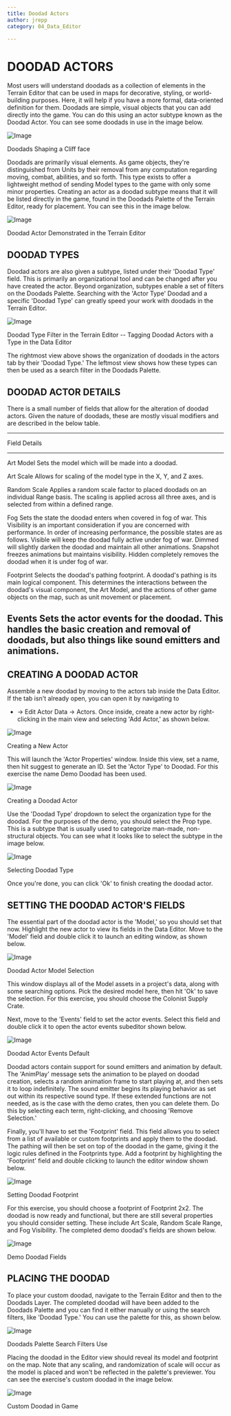 ```yaml
---
title: Doodad Actors
author: jrepp
category: 04_Data_Editor

---
```

DOODAD ACTORS
=============

Most users will understand doodads as a collection of elements in the
Terrain Editor that can be used in maps for decorative, styling, or
world-building purposes. Here, it will help if you have a more formal,
data-oriented definition for them. Doodads are simple, visual objects
that you can add directly into the game. You can do this using an actor
subtype known as the Doodad Actor. You can see some doodads in use in
the image below.

![Image](./064_Doodad_Actors/image1.png)

Doodads Shaping a Cliff face

Doodads are primarily visual elements. As game objects, they're
distinguished from Units by their removal from any computation regarding
moving, combat, abilities, and so forth. This type exists to offer a
lightweight method of sending Model types to the game with only some
minor properties. Creating an actor as a doodad subtype means that it
will be listed directly in the game, found in the Doodads Palette of the
Terrain Editor, ready for placement. You can see this in the image
below.

![Image](./064_Doodad_Actors/image2.png)

Doodad Actor Demonstrated in the Terrain Editor

DOODAD TYPES
------------

Doodad actors are also given a subtype, listed under their 'Doodad Type'
field. This is primarily an organizational tool and can be changed after
you have created the actor. Beyond organization, subtypes enable a set
of filters on the Doodads Palette. Searching with the 'Actor Type'
Doodad and a specific 'Doodad Type' can greatly speed your work with
doodads in the Terrain Editor.

![Image](./064_Doodad_Actors/image3.png)

Doodad Type Filter in the Terrain Editor -- Tagging Doodad Actors with a
Type in the Data Editor

The rightmost view above shows the organization of doodads in the actors
tab by their 'Doodad Type.' The leftmost view shows how these types can
then be used as a search filter in the Doodads Palette.

DOODAD ACTOR DETAILS
--------------------

There is a small number of fields that allow for the alteration of
doodad actors. Given the nature of doodads, these are mostly visual
modifiers and are described in the below table.

  --------------------------------------------------------------------------------
  Field        Details
  ------------ -------------------------------------------------------------------
  Art Model    Sets the model which will be made into a doodad.

  Art Scale    Allows for scaling of the model type in the X, Y, and Z axes.

  Random Scale Applies a random scale factor to placed doodads on an individual
  Range        basis. The scaling is applied across all three axes, and is
               selected from within a defined range.

  Fog          Sets the state the doodad enters when covered in fog of war. This
  Visibility   is an important consideration if you are concerned with
               performance. In order of increasing performance, the possible
               states are as follows. Visible will keep the doodad fully active
               under fog of war. Dimmed will slightly darken the doodad and
               maintain all other animations. Snapshot freezes animations but
               maintains visibility. Hidden completely removes the doodad when it
               is under fog of war.

  Footprint    Selects the doodad's pathing footprint. A doodad's pathing is its
               main logical component. This determines the interactions between
               the doodad's visual component, the Art Model, and the actions of
               other game objects on the map, such as unit movement or placement.

  Events       Sets the actor events for the doodad. This handles the basic
               creation and removal of doodads, but also things like sound
               emitters and animations.
  --------------------------------------------------------------------------------

CREATING A DOODAD ACTOR
-----------------------

Assemble a new doodad by moving to the actors tab inside the Data
Editor. If the tab isn't already open, you can open it by navigating to
+ -\> Edit Actor Data -\> Actors. Once inside, create a new actor by
right-clicking in the main view and selecting 'Add Actor,' as shown
below.

![Image](./064_Doodad_Actors/image4.png)

Creating a New Actor

This will launch the 'Actor Properties' window. Inside this view, set a
name, then hit suggest to generate an ID. Set the 'Actor Type' to
Doodad. For this exercise the name Demo Doodad has been used.

![Image](./064_Doodad_Actors/image5.png)

Creating a Doodad Actor

Use the 'Doodad Type' dropdown to select the organization type for the
doodad. For the purposes of the demo, you should select the Prop type.
This is a subtype that is usually used to categorize man-made,
non-structural objects. You can see what it looks like to select the
subtype in the image below.

![Image](./064_Doodad_Actors/image6.png)

Selecting Doodad Type

Once you're done, you can click 'Ok' to finish creating the doodad
actor.

SETTING THE DOODAD ACTOR'S FIELDS
---------------------------------

The essential part of the doodad actor is the 'Model,' so you should set
that now. Highlight the new actor to view its fields in the Data Editor.
Move to the 'Model' field and double click it to launch an editing
window, as shown below.

![Image](./064_Doodad_Actors/image7.png)

Doodad Actor Model Selection

This window displays all of the Model assets in a project's data, along
with some searching options. Pick the desired model here, then hit 'Ok'
to save the selection. For this exercise, you should choose the Colonist
Supply Crate.

Next, move to the 'Events' field to set the actor events. Select this
field and double click it to open the actor events subeditor shown
below.

![Image](./064_Doodad_Actors/image8.png)

Doodad Actor Events Default

Doodad actors contain support for sound emitters and animation by
default. The 'AnimPlay' message sets the animation to be played on
doodad creation, selects a random animation frame to start playing at,
and then sets it to loop indefinitely. The sound emitter begins its
playing behavior as set out within its respective sound type. If these
extended functions are not needed, as is the case with the demo crates,
then you can delete them. Do this by selecting each term,
right-clicking, and choosing 'Remove Selection.'

Finally, you'll have to set the 'Footprint' field. This field allows you
to select from a list of available or custom footprints and apply them
to the doodad. The pathing will then be set on top of the doodad in the
game, giving it the logic rules defined in the Footprints type. Add a
footprint by highlighting the 'Footprint' field and double clicking to
launch the editor window shown below.

![Image](./064_Doodad_Actors/image9.png)

Setting Doodad Footprint

For this exercise, you should choose a footprint of Footprint 2x2. The
doodad is now ready and functional, but there are still several
properties you should consider setting. These include Art Scale, Random
Scale Range, and Fog Visibility. The completed demo doodad's fields are
shown below.

![Image](./064_Doodad_Actors/image10.png)

Demo Doodad Fields

PLACING THE DOODAD
------------------

To place your custom doodad, navigate to the Terrain Editor and then to
the Doodads Layer. The completed doodad will have been added to the
Doodads Palette and you can find it either manually or using the search
filters, like 'Doodad Type.' You can use the palette for this, as shown
below.

![Image](./064_Doodad_Actors/image11.png)

Doodads Palette Search Filters Use

Placing the doodad in the Editor view should reveal its model and
footprint on the map. Note that any scaling, and randomization of scale
will occur as the model is placed and won't be reflected in the
palette's previewer. You can see the exercise's custom doodad in the
image below.

![Image](./064_Doodad_Actors/image12.png)

Custom Doodad in Game
